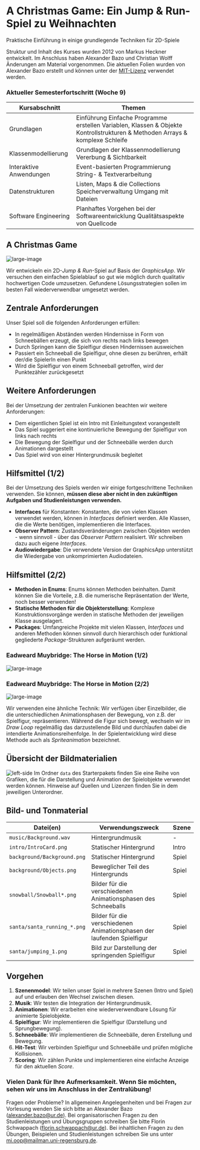 # A Christmas Game: Ein Jump & Run-Spiel zu Weihnachten

<span class="subtitle">Praktische Einführung in einige grundlegende Techniken für 2D-Spiele</span>

<span class="blocktext">Struktur und Inhalt des Kurses wurden 2012 von Markus Heckner entwickelt. Im Anschluss haben Alexander Bazo und Christian Wolff Änderungen am Material vorgenommen. Die aktuellen Folien wurden von Alexander Bazo erstellt und können unter der [MIT-Lizenz](https://raw.githubusercontent.com/OOP-Regensburg/OOP-Folien/master/LICENSE) verwendet werden.</span>

>>>

### Aktueller Semesterfortschritt (Woche 9)

<table class="lecture-plan">
<thead>
<tr>
<th>Kursabschnitt</th>
<th>Themen</th>
</tr>
</thead>
<tbody>
<tr>
<td>Grundlagen</td>
<td>
<span class="done">Einführung</span>
<span class="done">Einfache Programme erstellen</span>
<span class="done">Variablen, Klassen &amp; Objekte</span>
<span class="done">Kontrollstrukturen &amp; Methoden</span>
<span class="done">Arrays &amp; komplexe Schleife</span></td>
</tr>
<tr>
<td>Klassenmodellierung</td>
<td>
<span class="done">Grundlagen der Klassenmodellierung</span>
<span class="done">Vererbung &amp; Sichtbarkeit</span>
</tr>
<tr>
<td>Interaktive Anwendungen</td>
<td>
<span class="done">Event-basierten Programmierung</span>
<span class="done">String- &amp; Textverarbeitung</span>
</tr>
<tr>
<td>Datenstrukturen</td>
<td>
<span>Listen, Maps &amp; die Collections</span>
<span>Speicherverwaltung</span>
<span>Umgang mit Dateien</span>
</tr>
<tr>
<td>Software Engineering</td>
<td>
<span>Planhaftes Vorgehen bei der Softwareentwicklung</span>
<span>Qualitätsaspekte von Quellcode</span>
</tr>
</tbody>
</table>

>>>

## A Christmas Game

![large-image](slides/images/christmas-game-play.gif)

<span class="hint">Wir entwickeln ein 2D-*Jump & Run*-Spiel auf Basis der *GraphicsApp*. Wir versuchen den einfachen Spielablauf so gut wie möglich durch qualitativ hochwertigen Code umzusetzen. Gefundene Lösungsstrategien sollen im besten Fall wiederverwendbar umgesetzt werden.</span>

>>>

## Zentrale Anforderungen

<span class="blocktext larger">Unser Spiel soll die folgenden Anforderungen erfüllen:</span>

- In regelmäßigen Abständen werden Hindernisse in Form von Schneebällen erzeugt, die sich von rechts nach links bewegen
- Durch Springen kann die Spielfigur diesen Hindernissen ausweichen
- Passiert ein Schneeball die Spielfigur, ohne diesen zu berühren, erhält der/die SpielerIn einen Punkt
- Wird die Spielfigur von einem Schneeball getroffen, wird der Punktezähler zurückgesetzt 

>>>

## Weitere Anforderungen

<span class="blocktext larger">Bei der Umsetzung der zentralen Funkionen beachten wir weitere Anforderungen:</span>

- Dem eigentlichen Spiel ist ein Intro mit Einleitungstext vorangestellt
- Das Spiel suggeriert eine kontinuierliche Bewegung der Spielfigur von links nach rechts
- Die Bewegung der Spielfigur und der Schneebälle werden durch Animationen dargestellt
- Das Spiel wird von einer Hintergrundmusik begleitet

>>>

## Hilfsmittel (1/2)

<span class="hint smaller">Bei der Umsetzung des Spiels werden wir einige fortgeschrittene Techniken verwenden. Sie können, **müssen diese aber nicht in den zukünftigen Aufgaben und Studienleistungen verwenden.**</span>


- **Interfaces** für Konstanten: Konstanten, die von vielen Klassen verwendet werden, können in *Interfaces* definiert werden. Alle Klassen, die die Werte benötigen, implementieren die Interfaces.
- **Observer Pattern**: Zustandsveränderungen zwischen Objekten werden - wenn sinnvoll - über das *Observer Pattern* realisiert. Wir schreiben dazu auch eigene *Interfaces*.
- **Audiowiedergabe**: Die verwendete Version der GraphicsApp unterstützt die Wiedergabe von unkomprimierten Audiodateien.

>>>

## Hilfsmittel (2/2)

- **Methoden in Enums**: Enums können Methoden beinhalten. Damit können Sie die Vorteile, z.B. die numerische Repräsentation der Werte, noch besser verwenden!
- **Statische Methoden für die Objekterstellung**: Komplexe Konstruktionsvorgänge werden in statische Methoden der jeweiligen Klasse ausgelagert.
- **Packages**: Umfangreiche Projekte mit vielen Klassen, *Interfaces* und anderen Methoden können sinnvoll durch hierarchisch oder funktional gegliederte *Package*-Strukturen aufgeräumt werden.

>>>

### Eadweard Muybridge: The Horse in Motion (1/2)

![large-image](slides/images/Eadweard_Muybridge-Sallie_Gardner_1879.jpg)

>>>

### Eadweard Muybridge: The Horse in Motion (2/2)

![large-image](slides/images/The_Horse_in_Motion-anim.gif)

<span class="blocktext">Wir verwenden eine ähnliche Technik: Wir verfügen über Einzelbilder, die die unterschiedlichen Animationsphasen der Bewegung, von z.B. der Spielfigur, repräsentieren. Während die Figur sich bewegt, wechseln wir im *Draw Loop* regelmäßig das darzustellende Bild und durchlaufen dabei die intendierte Animationsreihenfolge. In der Spielentwicklung wird diese Methode auch als *Spriteanimation* bezeichnet.

>>>

## Übersicht der Bildmaterialien

![left-side](slides/images/christmas-game-spritesheet.png)
<span class="image-description">Im Ordner `data` des Starterpakets finden Sie eine Reihe von Grafiken, die für die Darstellung und Animation der Spielobjekte verwendet werden können. Hinweise auf Quellen und Lizenzen finden Sie in dem jeweiligen Unterordner.</span>

>>>

## Bild- und Tonmaterial

| Datei(en) | Verwendungszweck | Szene |
|-----------|------------------|-------|
| `music/Background.wav` | Hintergrundmusik| - |
| `intro/IntroCard.png` | Statischer Hintergrund | Intro |
| `background/Background.png` | Statischer Hintergrund | Spiel |
| `background/Objects.png` | Beweglicher Teil des Hintergrunds | Spiel |
| `snowball/Snowball*.png` | Bilder für die verschiedenen Animationsphasen des Schneeballs | Spiel |
| `santa/santa_running_*.png` | Bilder für die verschiedenen Animationsphasen der laufenden Spielfigur | Spiel |
| `santa/jumping_1.png`| Bild zur Darstellung der springenden Spielfigur | Spiel |

>>>

## Vorgehen

1. **Szenenmodel**: Wir teilen unser Spiel in mehrere Szenen (Intro und Spiel) auf und erlauben den Wechsel zwischen diesen.
2. **Musik**: Wir testen die Integration der Hintergrundmusik.
3. **Animationen**: Wir erarbeiten eine wiederverwendbare Lösung für animierte Spielobjekte.
4. **Spielfigur**: Wir implementieren die Spielfigur (Darstellung und Sprungbewegung).
5. **Schneebälle**: Wir implementieren die Schneebälle, deren Erstellung und Bewegung.
6. **Hit-Test**: Wir verbinden Spielfigur und Schneebälle und prüfen mögliche Kollisionen.
7. **Scoring**: Wir zählen Punkte und implementieren eine einfache Anzeige für den aktuellen *Score*.

>>>

### Vielen Dank für Ihre Aufmerksamkeit. Wenn Sie möchten, sehen wir uns im Anschluss in der Zentralübung!

<span class="blocktext">Fragen oder Probleme? In allgemeinen Angelegenheiten und bei Fragen zur Vorlesung wenden Sie sich bitte an Alexander Bazo (alexander.bazo@ur.de). Bei organisatorischen Fragen zu den Studienleistungen und Übungsgruppen schreiben Sie bitte Florin Schwappach (florin.schwappach@ur.de). Bei inhaltlichen Fragen zu den Übungen, Beispielen und Studienleistungen schreiben Sie uns unter mi.oop@mailman.uni-regensburg.de.</span>